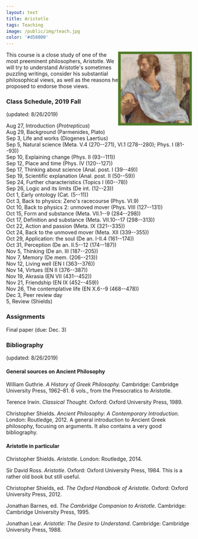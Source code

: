```yaml
---
layout: text
title: Aristotle
tags: Teaching
image: /public/img/teach.jpg
color: '#d58000'
---
```


<img class="img-single" align="right" src="/public/img/arist.jpg" width="200">

This course is a close study of one of the most preeminent philosophers, Aristotle. We will try to understand Aristotle's sometimes puzzling writings, consider his substantial philosophical views, as well as the reasons he proposed to endorse those views.

### Class Schedule, 2019 Fall

(updated: 8/26/2019)

Aug 27, Introduction (*Protrepticus*)
<br> Aug 29, Background (Parmenides, Plato)
<br> Sep 3, Life and works (Diogenes Laertius)
<br> Sep 5, Natural science (Meta. V.4 (270--271), VI.1 (278--280); Phys. I (81--93))
<br> Sep 10, Explaining change (Phys. II (93--111))
<br> Sep 12, Place and time (Phys. IV (120--127))
<br> Sep 17, Thinking about science (Anal. post. I (39--49))
<br> Sep 19, Scientific explanation (Anal. post. II (50--59))
<br> Sep 24, Further characteristics  (Topics I (60--78))
<br> Sep 26, Logic and its limits (De int. (12--23))
<br> Oct 1, Early ontology (Cat. (5--11))
<br> Oct 3, Back to physics: Zeno's racecourse (Phys. VI.9)
<br> Oct 10, Back to physics 2: unmoved mover (Phys. VIII (127--131))
<br> Oct 15, Form and substance (Meta. VII.1--9 (284--298))
<br> Oct 17, Definition and substance (Meta. VII.10--17 (298--313))
<br> Oct 22, Action and passion (Meta. IX (321--335))
<br> Oct 24, Back to the unmoved mover (Meta. XII (339--355))
<br> Oct 29, Application: the soul (De an. I-II.4 (161--174))
<br> Oct 31, Perception (De an. II.5--12 (174--187))
<br> Nov 5, Thinking (De an. III (187--205))
<br> Nov 7, Memory (De mem. (206--213))
<br> Nov 12, Living well (EN I (363--376))
<br> Nov 14, Virtues (EN II (376--387))
<br> Nov 19, Akrasia (EN VII (431--452))
<br> Nov 21, Friendship (EN IX (452--459))
<br> Nov 26, The contemplative life (EN X.6--9 (468--478))
<br> Dec 3, Peer review day
<br> 5, Review (Shields)


### Assignments

Final paper (due: Dec. 3)


### Bibliography

(updated: 8/26/2019)

#### General sources on Ancient Philosophy

William Guthrie. _A History of Greek Philosophy._ Cambridge: Cambridge University Press, 1962–81. 6 vols., from the Presocratics to Aristotle.

Terence Irwin. _Classical Thought._ Oxford: Oxford University Press, 1989.

Christopher Shields. *Ancient Philosophy: A Contemporary Introduction.* London: Routledge, 2012. A general introduction to Ancient Greek philosophy, focusing on arguments. It also contains a very good bibliography.


#### Aristotle in particular

Christopher Shields. _Aristotle_.  London: Routledge, 2014.

Sir David Ross. _Aristotle_. Oxford: Oxford University Press, 1984. This is a rather old book but still useful.

Christopher Shields, ed. _The Oxford Handbook of Aristotle_. Oxford: Oxford University Press, 2012.

Jonathan Barnes, ed. _The Cambridge Companion to Aristotle_. Cambridge: Cambridge University Press, 1995.

Jonathan Lear. _Aristotle: The Desire to Understand_. Cambridge: Cambridge University Press, 1988.
